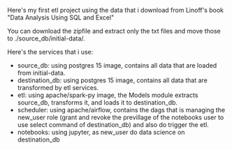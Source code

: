 Here's my first etl project using the data that i download from Linoff's book "Data Analysis Using SQL and Excel"

You can download the zipfile and extract only the txt files and move those to ./source_db/initial-data/.

Here's the services that i use:
- source_db: using postgres 15 image, contains all data that are loaded from initial-data.
- destination_db: using postgres 15 image, contains all data that are transformed by etl services.
- etl: using apache/spark-py image, the Models module extracts source_db, transforms it, and loads it to destination_db.
- scheduler: using apache/airflow, contains the dags that is managing the new_user role (grant and revoke the previllage of the notebooks user to use select command of destination_db) and also do trigger the etl.
- notebooks: using jupyter, as new_user do data science on destination_db

